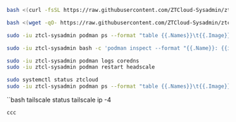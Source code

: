 ```bash
bash <(curl -fsSL https://raw.githubusercontent.com/ZTCloud-Sysadmin/ztcl/refs/heads/main/bootstrap.sh)
```

```bash
bash <(wget -qO- https://raw.githubusercontent.com/ZTCloud-Sysadmin/ztcl/refs/heads/main/bootstrap.sh)
```

```bash
sudo -iu ztcl-sysadmin podman ps --format "table {{.Names}}\t{{.Image}}\t{{.Status}}"
```

```bash
sudo -iu ztcl-sysadmin bash -c 'podman inspect --format "{{.Name}}: {{if .State.Healthcheck}}Health={{.State.Healthcheck.Status}}{{else}}No healthcheck{{end}}" $(podman ps -q)'
```

```bash
sudo -iu ztcl-sysadmin podman logs coredns
sudo -iu ztcl-sysadmin podman restart headscale
```

```bash
sudo systemctl status ztcloud
sudo -iu ztcl-sysadmin podman ps --format "table {{.Names}}\t{{.Image}}\t{{.Status}}"
```

``bash
tailscale status
tailscale ip -4
```
ccc